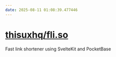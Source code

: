 ```yaml
---
date: 2025-08-11 01:08:39.477446
---
```


# [thisuxhq/fli.so](https://github.com/thisuxhq/fli.so)

Fast link shortener using SvelteKit and PocketBase